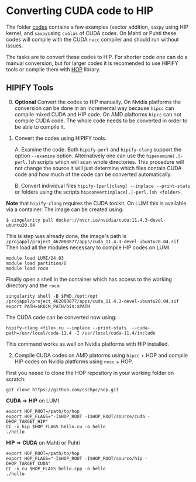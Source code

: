 # Converting CUDA code to HIP

The folder [codes](codes) contains a few examples (vector addition, `saxpy` using HIP  kernel, and `saxpy`using `cublas` of CUDA codes. On Mahti or Puhti these codes will compile with the CUDA `nvcc` compiler and should run without issues. 

The tasks are to convert these codes to HIP. For shorter code one can do a manual conversion, but for larger codes it is recomended to use HIPIFY tools or compile them with [HOP](https://github.com/cschpc/hop) library. 

## HIPIFY Tools
0. **Optional** Convert the codes to HIP manually. On Nvidia platforms the conversion can be done in an incremental way because `hipcc` can compile mixed CUDA and HIP code. On AMD plaftorms `hipcc` can not compile CUDA code. The whole code needs to be converted in order to be able to compile it. 
1. Convert the codes using HIPIFY tools.
   
    A. Examine the code. Both `hipify-perl` and `hipify-clang` support the option `--examine` option. Alternatively one can use the `hipexamine[.|-perl.]sh` scripts which will scan whole directories. This procedure will not change the source it will just determine which files contain CUDA code and how much of the code can be converted automatically.
   
    B. Convert individual files `hipify-[perl|clang] --inplace --print-stats` or folders using the scripts `hipconvertinplace[.|-perl.]sh <folder>`.


**Note** that `hipify-clang` requires the  CUDA toolkit. On LUMI this is available via a container. 
The image can be created using:

```
$ singularity pull docker://nvcr.io/nvidia/cuda:11.4.3-devel-ubuntu20.04
```
This is step was already done, the image's path is `/projappl/project_462000877/apps/cuda_11.4.3-devel-ubuntu20.04.sif`
Then load all the modules necessary to compile HIP codes on LUMI. 
```
module load LUMI/24.03
module load partition/G
module load rocm
```
Finally open a shell in the container which has access to the working directory and the `rocm` 
```
singularity shell -B $PWD,/opt:/opt /projappl/project_462000877/apps/cuda_11.4.3-devel-ubuntu20.04.sif 
export PATH=$ROCM_PATH/bin:$PATH
```

The CUDA code can be converted now  using:
```
hipify-clang <file>.cu --inplace --print-stats  --cuda-path=/usr/local/cuda-11.4 -I /usr/local/cuda-11.4/include
```
This command works as well on Nvidia platforms with HIP installed. 


2. Compile CUDA codes on AMD platorms using `hipcc` + HOP and compile HIP codes on Nvidia platforms using `nvcc` + HOP.

First you neeed to clone the HOP repository in your working folder on scratch:
```
git clone https://github.com/cschpc/hop.git
``` 

**CUDA** &rArr; **HIP** on LUMI
```
export HOP_ROOT=/path/to/hop
export HOP_FLAGS="-I$HOP_ROOT -I$HOP_ROOT/source/cuda -DHOP_TARGET_HIP"
CC -x hip $HOP_FLAGS hello.cu -o hello
./hello
```
**HIP**  &rArr; **CUDA** on Mahti or Puhti
```
export HOP_ROOT=/path/to/hop
export HOP_FLAGS="-I$HOP_ROOT -I$HOP_ROOT/source/hip -DHOP_TARGET_CUDA"
CC -x cu $HOP_FLAGS hello.cpp -o hello
./hello
```

